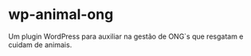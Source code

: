 wp-animal-ong
=============

Um plugin WordPress para auxiliar na gestão de ONG`s que resgatam e cuidam de animais.
